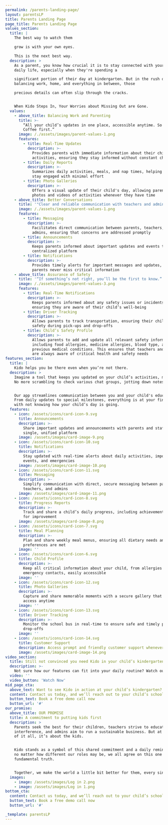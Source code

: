 ```yaml
---
permalink: /parents-landing-page/
layout: parentsLP
title: Parents Landing Page
page_title: Parents Landing Page
values_section:
  title: |
    The best way to watch them 

    grow is with your own eyes.

    This is the next best way.
  description: >
    As a parent, you know how crucial it is to stay connected with your child's
    daily life, especially when they're spending a

    significant portion of their day at kindergarten. But in the rush of
    balancing work, home, and everything in between, those

    precious details can often slip through the cracks. 


    When Kido Steps In, Your Worries about Missing Out are Gone.
  values:
    - above_title: Balancing Work and Parenting
      title: >-
        “All your child’s updates in one place, accessible anytime. So have that
        Coffee first.”
      image: /./assets/images/parent-values-1.png
      features:
        - title: Real-Time Updates
          description: >-
            Provides parents with immediate information about their child’s
            activities, ensuring they stay informed without constant checking
        - title: Daily Reports
          description: >-
            Summarizes daily activities, meals, and nap times, helping parents
            stay engaged with minimal effort
        - title: Photo Galleries
          description: >-
            Offers a visual update of their child's day, allowing parents to see
            photos and videos of activities whenever they have time
    - above_title: Better Conversations
      title: '"Clear and reliable communication with teachers and administration.“'
      image: /./assets/images/parent-values-1.png
      features:
        - title: Messaging
          description: >-
            Facilitates direct communication between parents, teachers, and
            admins, ensuring that concerns are addressed promptly
        - title: Announcements
          description: >-
            Keeps parents informed about important updates and events through a
            centralized platform
        - title: Notifications
          description: >-
            Provides timely alerts for important messages and updates, ensuring
            parents never miss critical information
    - above_title: Assurance of Safety
      title: '“If something’s not right, you’ll be the first to know.”'
      image: /./assets/images/parent-values-3.png
      features:
        - title: Real-Time Notifications
          description: >-
            Keeps parents informed about any safety issues or incidents,
            ensuring they are aware of their child’s well-being
        - title: Driver Tracking
          description: >-
            Allows parents to track transportation, ensuring their child’s
            safety during pick-ups and drop-offs
        - title: Child’s Safety Profile
          description: >-
            Allows parents to add and update all relevant safety information,
            including food allergies, medicine allergies, blood type, and
            previous medical conditions. This ensures that teachers and staff
            are always aware of critical health and safety needs
features_section:
  title: |
    Kido helps you be there even when you’re not there.
  description: >
    Imagine a tool that keeps you updated on your child’s activities, meals, and progress, all in one place.
    No more scrambling to check various chat groups, jotting down notes, or trying to remember which day is show-and-tell.


    Our app streamlines communication between you and your child's educators, ensuring that you’re always in the loop.
    From daily updates to special milestones, everything is at your fingertips, reducing the common feeling that often comes
    with not knowing how your child’s day is going. 
  features: 
    - icon: /assets/icons/card-icon-9.svg
      title: Announcements
      description: >-
        Share important updates and announcements with parents and staff in a
        single, unified platform
      image: /assets/images/card-image-9.png
    - icon: /assets/icons/card-icon-10.svg
      title: Notifications
      description: >-
        Stay updated with real-time alerts about daily activities, important
        events, and emergencies
      image: /assets/images/card-image-10.png
    - icon: /assets/icons/card-icon-11.svg
      title: Messaging
      description: >-
        Simplify communication with direct, secure messaging between parents,
        teachers, and admins
      image: /assets/images/card-image-11.png   
    - icon: /assets/icons/card-icon-8.svg
      title: Progress Reports
      description: >-
        Track and share a child’s daily progress, including achievements and areas
        for improvement
      image: /assets/images/card-image-8.png
    - icon: /assets/icons/card-icon-7.svg
      title: Meal Planning
      description: >-
        Plan and share weekly meal menus, ensuring all dietary needs and
        preferences are met
      image: ''    
    - icon: /assets/icons/card-icon-6.svg
      title: Child Profile
      description: >-
        Keep all critical information about your child, from allergies to
        emergency contacts, easily accessible
      image: ''
    - icon: /assets/icons/card-icon-12.svg
      title: Photo Galleries
      description: >-
        Capture and share memorable moments with a secure gallery that parents can
        access anytime
      image: ''
    - icon: /assets/icons/card-icon-13.svg
      title: Driver Tracking
      description: >-
        Monitor the school bus in real-time to ensure safe and timely pick-ups and
        drop-offs
      image: ''
    - icon: /assets/icons/card-icon-14.svg
      title: Customer Support
      description: Access prompt and friendly customer support whenever you need assistance
      image: /assets/images/card-image-14.png
video_section: 
  title: Still not convinced you need Kido in your child’s kindergarten?
  description: >-
    Not sure how our features can fit into your daily routine? Watch our short explainer video to see how Kido can make staying connected with your child’s day easier and more meaningful.
  video: ''
  video_button: 'Watch Now'
mid_page_cta: 
  above_text: Want to see Kido in action at your child’s kindergarten? 
  content: Contact us today, and we’ll reach out to your child’s school to make it happen.
  button_text: Book a free demo call now
  button_url: '#'
our_promise:
  above_title: OUR PROMISE
  title: A commitment to putting kids first
  description: >
    Parents seek the best for their children, teachers strive to educate without
    interference, and admins aim to run a sustainable business. But at the heart
    of it all, it’s about the kids.


    Kido stands as a symbol of this shared commitment and a daily reminder that,
    no matter how different our roles may be, we all agree on this one
    fundamental truth.


    Together, we make the world a little bit better for them, every single day.
  images:
    - image: /assets/images/Log in 2.png
    - image: /assets/images/Log in 1.png
bottom_cta: 
  content: Contact us today, and we’ll reach out to your child’s school to make it happen.
  button_text: Book a free demo call now
  button_url: '#'

_template: parentsLP
---
```


